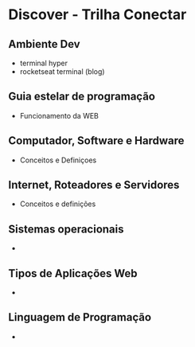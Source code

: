 # Discover - Trilha Conectar
## Ambiente Dev
- terminal hyper
- rocketseat terminal (blog)
## Guia estelar de programação
- Funcionamento da WEB
## Computador, Software e Hardware
- Conceitos e Definiçoes
## Internet, Roteadores e Servidores
- Conceitos e definições
## Sistemas operacionais
-
## Tipos de Aplicações Web
-
## Linguagem de Programação
- 

